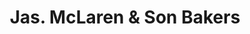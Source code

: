 ---
title: "Jas. McLaren & Son Bakers"
url: /kirriemuir/jas-mclaren-and-son-bakers/
shop: bakery
---